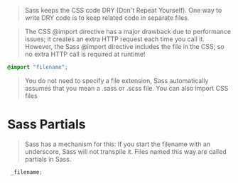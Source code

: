 
> Sass keeps the CSS code DRY (Don't Repeat Yourself). One way to write DRY code is to keep related code in separate files.


> The CSS @import directive has a major drawback due to performance issues; it creates an extra HTTP request each time you call it. However, the Sass @import directive includes the file in the CSS; so no extra HTTP call is required at runtime!

```scss
@import "filename";
```
> You do not need to specify a file extension, Sass automatically assumes that you mean a .sass or .scss file. You can also import CSS files

# Sass Partials

> Sass has a mechanism for this: If you start the filename with an underscore, Sass will not transpile it. Files named this way are called partials in Sass.
```scss
 _filename;
 ```
